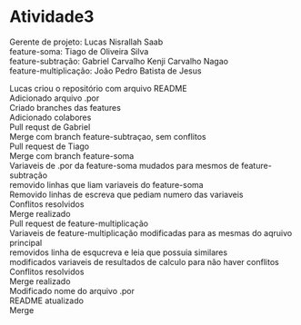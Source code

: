 # Atividade3

Gerente de projeto: Lucas Nisrallah Saab  
feature-soma: Tiago de Oliveira Silva  
feature-subtração: Gabriel Carvalho Kenji Carvalho Nagao  
feature-multiplicação: João Pedro Batista de Jesus  
  
  
Lucas criou o repositório com arquivo README  
Adicionado arquivo .por  
Criado branches das features  
Adicionado colabores  
Pull requst de Gabriel  
Merge com branch feature-subtraçao, sem conflitos  
Pull request de Tiago  
Merge com branch feature-soma  
Variaveis de .por da feature-soma mudados para mesmos de feature-subtração  
removido linhas que liam variaveis do feature-soma  
Removido linhas de escreva que pediam numero das variaveis  
Conflitos resolvidos  
Merge realizado  
Pull request de feature-multiplicação  
Variaveis de feature-multiplicação modificadas para as mesmas do aqruivo principal  
removidos linha de esqucreva e leia que possuia similares  
modificados variaveis de resultados de calculo para não haver conflitos  
Conflitos resolvidos  
Merge realizado  
Modificado nome do arquivo .por  
README atualizado  
Merge 
